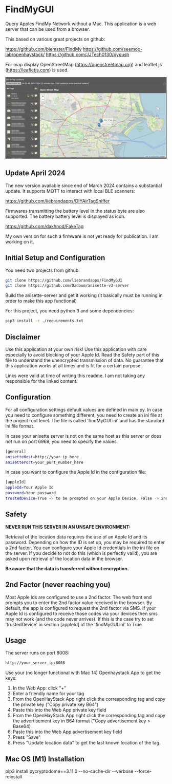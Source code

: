 # FindMyGUI

Query Apples FindMy Network without a Mac. This application is a web server that can be used from a browser.

This based on various great projects on github:

https://github.com/biemster/FindMy
https://github.com/seemoo-lab/openhaystack/
https://github.com/JJTech0130/pypush

For map display OpenStreetMap (https://openstreetmap.org) and leaflet.js (https://leafletjs.com) is used.

![Screenshot](./assets/screenshot.png)

## Update April 2024

The new version available since end of March 2024 contains a substantial update. It supports 
MQTT to interact with local BLE scanners:

https://github.com/liebrandapps/DIYAirTagSniffer

Firmwares transmitting the battery level in the status byte are also supported. The battery
battery level is displayed as icon. 

https://github.com/dakhnod/FakeTag

My own version for such a firmware is not yet ready for publication. I am working on it.


## Initial Setup and Configuration

You need two projects from github:

```bash
git clone https://github.com/liebrandapps/FindMyGUI
git clone https://github.com/Dadoum/anisette-v3-server
```

Build the anisette-server and get it working (it basically must be running in order to make this app functional)

For this project, you need python 3 and some dependencies:

```bash
pip3 install -r ./requirements.txt
```

## Disclaimer

Use this application at your own risk! Use this application with care especially to avoid blocking of your Apple Id. 
Read the Safety part of this file to understand the unencrypted transmission of data. No guarantee that this application
works at all times and is fit for a certain purpose.

Links were valid at time of writing this readme. I am not taking any responsible for the linked content.


## Configuration

For all configuration settings default values are defined in main.py. In case you need to configure something different, 
you need to create an ini file at the project root level. The file is called 'findMyGUI.ini' and has the standard
ini file format. 

In case your anisette server is not on the same host as this server or does not run on port 6969, you need to specify 
the values

```bash
[general]
anisetteHost=http://your_ip_here
anisettePort=your_port_number_here
```

In case you want to configure the Apple Id in the configuration file:

```bash
[appleId]
appleId=Your Apple Id
password=Your password
trustedDevice=True -> to be prompted on your Apple Device, False -> 2nd factor as SMS
```

## Safety

**NEVER RUN THIS SERVER IN AN UNSAFE ENVIRONMENT:**

Retrieval of the location data requires the use of an Apple Id and its password. Depending on how the ID is set up, you
may be required to enter a 2nd factor. You can configure your Apple Id credentials in the ini file on the server. If you 
decide to not do this (which is perfectly valid), you are asked upon retrieval of the location data in the browser. 

**Be aware that the data is transferred without encryption.**

## 2nd Factor (never reaching you)

Most Apple Ids are configured to use a 2nd factor. The web front end prompts you to enter the 2nd factor value received 
in the browser. By default, the app is configured to request the 2nd factor via SMS. If your Apple Id is configured to
receive those codes via your devices then sms may not work (and the code never arrives). If this is the case try to set
'trustedDevice' in section [appleId] of the 'findMyGUI.ini' to True. 

## Usage

The server runs on port 8008:

```bash
http://your_server_ip:8008
```

Use your (no longer functional with Mac 14) Openhaystack App to get the keys:

1. In the Web App: click "+"
2. Enter a friendly name for your tag
3. From the OpenHayStack App right click the corresponding tag and copy the private key ("Copy private key B64")
4. Paste this into the Web App private key field
5. From the OpenHayStack App right click the corresponding tag and copy the advertisement key in B64 format ("Copy advertisement key > Base64)
6. Paste this into the Web App advertisement key field
7. Press "Save"
8. Press "Update location data" to get the last known location of the tag.


## Mac OS (M1) Installation

pip3 install pycryptodome==3.11.0 --no-cache-dir --verbose --force-reinstall
